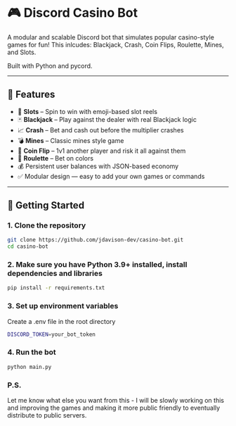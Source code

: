 # 🎮 Discord Casino Bot

A modular and scalable Discord bot that simulates popular casino-style games for fun! 
This inlcudes: Blackjack, Crash, Coin Flips, Roulette, Mines, and Slots.

Built with Python and pycord.

---

## 🧠 Features

- 🎰 **Slots** – Spin to win with emoji-based slot reels
- 🃏 **Blackjack** – Play against the dealer with real Blackjack logic
- 📈 **Crash** – Bet and cash out before the multiplier crashes
- 💣 **Mines** – Classic mines style game
- 🎲 **Coin Flip** – 1v1 another player and risk it all against them
- 🎯 **Roulette** – Bet on colors
- 💰 Persistent user balances with JSON-based economy
- ✅ Modular design — easy to add your own games or commands

---

## 🚀 Getting Started

### 1. Clone the repository

```bash
git clone https://github.com/jdavison-dev/casino-bot.git
cd casino-bot

```
### 2. Make sure you have Python 3.9+ installed, install dependencies and libraries

```bash
pip install -r requirements.txt
```

### 3. Set up environment variables
Create a .env file in the root directory
```bash
DISCORD_TOKEN=your_bot_token
```

### 4. Run the bot
```bash
python main.py
```

### P.S.
Let me know what else you want from this - I will be slowly working on this and improving the games and making it more public friendly to eventually distribute to public servers. 
